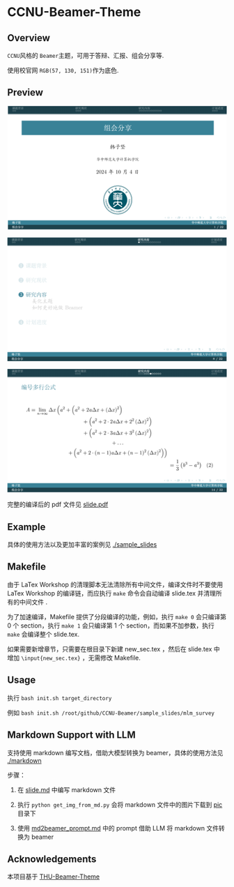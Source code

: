 # CCNU-Beamer-Theme

## Overview

`CCNU`风格的 `Beamer`主题，可用于答辩、汇报、组会分享等.

使用校官网 `RGB(57, 130, 151)`作为底色.

## Preview

![](./pic/1.png)

![](./pic/2.png)

![](./pic/3.png)

完整的编译后的 pdf 文件见 [slide.pdf](./slide.pdf)

## Example

具体的使用方法以及更加丰富的案例见 [./sample_slides](./sample_slides/)

## Makefile

由于 LaTex Workshop 的清理脚本无法清除所有中间文件，编译文件时不要使用LaTex Workshop 的编译链，而应执行 `make` 命令会自动编译 slide.tex 并清理所有的中间文件 .

为了加速编译，Makefile 提供了分段编译的功能，例如，执行 `make 0` 会只编译第 0 个 section，执行 `make 1` 会只编译第 1 个 section，而如果不加参数，执行 `make` 会编译整个 slide.tex.

如果需要新增章节，只需要在根目录下新建 new_sec.tex ，然后在 slide.tex 中 增加 `\input{new_sec.tex}` ，无需修改 Makefile.


## Usage

执行 `bash init.sh target_directory`

例如 `bash init.sh /root/github/CCNU-Beamer/sample_slides/mlm_survey` 

## Markdown Support with LLM

支持使用 markdown 编写文档，借助大模型转换为 beamer，具体的使用方法见 [./markdown](./markdown/)

步骤：
1. 在 [slide.md](./markdown/slide.md) 中编写 markdown 文件

2. 执行 `python get_img_from_md.py` 会将 markdown 文件中的图片下载到 [pic](./pic/) 目录下

3. 使用 [md2beamer_prompt.md](./markdown/md2beamer_prompt.md) 中的 prompt 借助 LLM 将 markdown 文件转换为 beamer

## Acknowledgements

本项目基于 [THU-Beamer-Theme](https://github.com/tuna/THU-Beamer-Theme)

